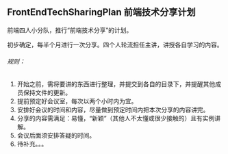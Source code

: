 ## FrontEndTechSharingPlan 前端技术分享计划

前端四人小分队，推行“前端技术分享”的计划。

初步确定，每半个月进行一次分享。四个人轮流担任主讲，讲授各自学习的内容。

###### 规则：
1. 开始之前，需将要讲的东西进行整理，并提交到各自的目录下，并提醒其他成员保持文件的更新。
2. 提前预定好会议室，每次以两个小时内为宜。
3. 安排好会议的时间和内容，尽量做到预定时间内把本次分享的内容讲完。
4. 分享的内容需满足：易懂，“新颖”（其他人不太懂或很少接触的）且有实例讲解。
5. 会议后面须安排答疑的时间。
6. 待补充。。。
